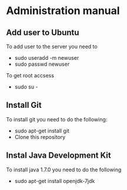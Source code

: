 Administration manual
=====================

Add user to Ubuntu
------------------

To add user to the server you need to

* sudo useradd -m newuser
* sudo passwd newuser

To get root accsess
* sudo su -

Install Git
-----------
To install git you need to do the following:

* sudo apt-get install git
* Clone this repository

Instal Java Development Kit
---------------------------

To install java 1.7.0 you need to do the following

* sudo apt-get install openjdk-7jdk
